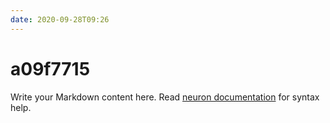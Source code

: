 ```yaml
---
date: 2020-09-28T09:26
---
```


# a09f7715

Write your Markdown content here. Read [neuron documentation](https://neuron.zettel.page/2011404.html) for syntax help.

